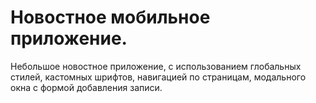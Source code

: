 # Новостное мобильное приложение.

Небольшое новостное приложение, с использованием глобальных стилей, кастомных шрифтов, навигацией по страницам, модального окна с формой добавления записи.
